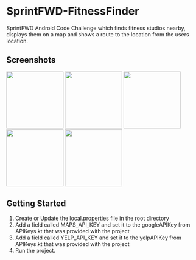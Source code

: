 # SprintFWD-FitnessFinder
SprintFWD Android Code Challenge which finds fitness studios nearby, displays them on a map and shows a route to the location from the users location.


## Screenshots
<img src="https://i.imgur.com/ffrxMha.png" width="150">  <img src="https://i.imgur.com/h5brhfL.png" width="150">  <img src="https://i.imgur.com/3gyJns6.png" width = "150">  <img src="https://i.imgur.com/uGkE9R6.png" width="150">  <img src="https://i.imgur.com/YtqH9MG.png" width="150">



## Getting Started
1. Create or Update the local.properties file in the root directory
2. Add a field called MAPS_API_KEY and set it to the googleAPIKey from APIKeys.kt that was provided with the project
3. Add a field called YELP_API_KEY and set it to the yelpAPIKey from APIKeys.kt that was provided with the project
4. Run the project.
